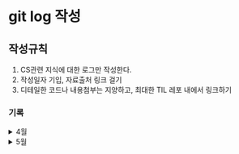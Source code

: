 # git log 작성

## 작성규칙

1. CS관련 지식에 대한 로그만 작성한다.
2. 작성일자 기입, 자료출처 링크 걸기
3. 디테일한 코드나 내용첨부는 지양하고, 최대한 TIL 레포 내에서 링크하기

### 기록

<details>
<summary> 4월 </summary>
[ 20210407 ]

-   멋사 9기 세션 wireframe 툴 소개.
-   [Whimsical Wireframes](https://whimsical.com/wireframes)
-   design 툴 소개 - 맥OS Sketch, window Adobe XD?
-   해시테이블 충돌 open addressing 마크다운 정리

[ 20210408 ]

-   한 방향 연결리스트 함수들 구현 실습
-   pushFront, pushBack, popFront, popBack, search, remove함수 구현 (테스트케이스 PASS)
-   [구현 링크](https://github.com/Parkjju/TIL/blob/master/Data_structure/SinglyLinkedList.md)

[ 20210409 ]

-   한 방향 연결리스트 함수 구현 완성
-   [구현 링크](https://github.com/Parkjju/TIL/blob/master/Data_structure/SinglyLinkedList.md)

[ 20210410 ]

-   양 방향 연결리스트 함수 구현ing
-   [링크](https://github.com/Parkjju/TIL/blob/master/Data_structure/doublyLinkedList.md)

[ 20210411 ]

-   [양 방향 연결리스트 연산 구현과제 마무리](https://github.com/Parkjju/TIL/blob/master/Data_structure/doublyLinkedList.md)
-   [파이썬의 딕셔너리 - 해시테이블과 관련된 토막지식 강의](https://github.com/Parkjju/TIL/blob/master/Data_structure/pydict.md)

[ 20210412 ]

-   [classlion HTML기초 수강 및 실습 진행](https://github.com/Parkjju/likelion_TIL/blob/main/likelion_session/html2/html2.md)
-   [classlion 실습내용](https://github.com/Parkjju/likelion_TIL/blob/main/likelion_session/html2/index.html)

[ 20210413 ]

-   [classlion HTML 기초 수강 및 실습 진행 - form 태그 중심](https://github.com/Parkjju/likelion_TIL/blob/main/likelion_session/html3/html3.md)
-   [classlion bootstrap 프레임워크 이용 실습해보기](https://github.com/Parkjju/likelion_TIL/blob/main/likelion_session/bootstrap/bootstrap.md)
-   [classlion github 배포 실습](https://github.com/Parkjju/likelion_TIL/blob/main/likelion_session/git_deploy/web_hosting.md)
-   해시테이블 open addressing 구현 실습 진행중
-   트리 자료구조 기본 용어 및 표현법

[ 20210414 ]

-   [git submodule 개념 총정리 및 적용 + 실습](https://github.com/Parkjju/TIL/blob/master/Git/git_submodule.md)
-   [git fetch & git pull](https://github.com/Parkjju/TIL/blob/master/Git/git_fetch.md)
-   [멋사 html&CSS - Intro](https://github.com/Parkjju/likelion_TIL/blob/main/likelion_session/HTML%26CSS/Intro/Intro.md)
-   [멋사 html&CSS - html기초](https://github.com/Parkjju/likelion_TIL/blob/main/likelion_session/HTML%26CSS/HTML_basic/html_basic.md)
-   [멋사 html&CSS - 텍스트와 관련된 태그](https://github.com/Parkjju/likelion_TIL/blob/main/likelion_session/HTML%26CSS/html_text/text_tag.md)
-   [구름 해시테이블 open addressing 구현](https://github.com/Parkjju/TIL/blob/master/Data_structure/open_addressing.md)

[ 20210415 ]

-   HTML&CSS - 링크태그
-   HTML&CSS - 미디어태그
-   HTML&CSS - 테이블

[ 20210416 ]

-   해시테이블 과제중

[ 20210417 ]

-   노마드 코더 Javascript 시작 - why Vanilla JS?

[ 20210418 ]

-   classlion form태그 정리
-   [노마드 코더 JS #1 Theory part 마무리](https://github.com/Parkjju/TIL/blob/master/Javascript/Theory.md)

[ 20210419 ]

-   [heap 정의 및 각종 연산 내용 정리](https://github.com/Parkjju/TIL/blob/master/Data_structure/heap.md)

[ 20210421 ]

-   tree.md에 이진트리 내용 추가

[ 20210422 ]

-   JS 함수 정의하기

[ 20210423 ]

-   JS DOM 개념 이해
-   JS 함수 정의 심화 - if-else이용
-   DOM practice -> html class 관련 method 이용 - add, remove, toggle, contains..

[ 20210424 ]

-   JS todo list - 실시간 시간 업데이트하기
-   localStorage.getItem, setItem으로 유저 정보 저장하기 & 얻기

[ 20210425 ]

-   JS todo list - 목록 추가하기
-   목록 삭제하기
-   JSON이용하여 js obj와 string 서로 parse
-   js로 이미지 불러오기
-   js math모듈 이용하여 난수 생성

[ 20210426 ]

-   JS todo list 날씨정보 추가하기
-   open weather API로부터 정보 받아오기
-   weather API로부터 얻어온 지역명칭이 다름. 확인필요

[ 20210427 ]

-   todo list 폰트 추가
-   todo list reset CSS 적용 및 배경 이미지 조정

[ 20210428 ]

-   해시테이블 과제 풀이 완료 (해시 클래스 파이썬으로 구현 및 당근마켓 예제)
-   toss SLASH2021 컨퍼런스 day1 참석 - 토스 서버 인프라 부분 듣다가 포기
-   Daily CS 쌓기 시작 - Docker란?
-   멋쟁이사자처럼 netlify로 페이지 배포하기 실습 및 마크다운 정리

[ 20210429 ]

-   domain 개념정리

[ 20210430 ]

-   멋사 classlion CSS - CSS 기초, 선택자, 값과 단위 수강 및 마크다운 정리
-   nomad coders - 서버리스 개념 정리

</details>

<details>
<summary> 5월 </summary>

[ 20210501 ]

-   nomad coders - library vs framework 개념정리

[ 20210503 ]

-   자료구조 이진탐색트리의 정의
-   자료구조 이진탐색트리의 탐색 및 삭제연산
-   coursera - Google IT Support 시작 (1주차 Introduction to IT Support - What is IT?)

[ 20210504 ]

-   classlion CSS - 텍스트와 관련된 프로퍼티 수강 및 실습
-   classlion CSS - 박스 모델 수강 및 실습
-   멋쟁이사자처럼9기 - 부트스트랩 이용한 개인 페이지 배포하기 실습
-   coursera - Introduction to IT Support (survey 및 오리엔테이션 마무리)
-   nomad coders - what is API?
-   방학동안 공부할 분야 선정
    1. Java - 윤성우의 열혈자바
    2. Java/spring framework - 인프런 김영한님
    3. IT 직군에 필요한 영어지식 공부
    4. Java학습과 더불어 알고리즘 파기 (신찬수 교수님 과목 예습 완료 후 백준 로드맵 짜기)
    5. 시간 남으면 주식투자 자동 봇 만들기
    6. 네트워크 학습 - 인프런 HTTP부터
-   네이버 Tune CIC, 카카오 멜론 CIC 지원하기 위해 필요한 개발자 기술스택 정리

````
# ⛏️ Skills

---

## Backend

- Java, Groovy, Node.js
- Spring Boot, Spring MVC, Spring Batch, Spring Data JPA
- JPA, Querydsl
- Junit5, Junit4, Mockito, Spock
- Gradle
- IntelliJ, DataGrip, Visual Studio Code, Vim
- Git, Sourcetree

## DevOps

- AWS EC2, S3, RDS, CloudFront, Route 53, CodeDeploy, Beanstalk
- MySQL, MariaDB
- Jenkins
- Nginx, Tomcat
- Pinpoint, ELK Stack

## Frontend

- HTML5, CSS3(SCSS), JS(ES6)
- React
- Vue.js
- Typescript, Redux(React-redux, Redux-toolkit)

## Collaboration

- Jira & Wiki Confluence
- Upsource
- Slack
```
````

[ 20210505 ]

-   devops 개념 정리
-   coursera - history of computer 수강

[ 20210506 ]

-   우아한 Tech - Web 요청 & 응답과정 개념 정리
    -   인터넷, Web에 대한 개념
    -   HTTP란
    -   티스토리 예시를 통해 간단한 요청 및 응답과정 살피기
-   coursera - Introduction to IT 1주차 - Digital Logic
    -   문자 인코딩과 ASCII, 이진법 변환
-   힙 구현하기 실습 - 구성 및 정렬

[ 20210508 ]

-   공구 사이트 Madia designer채널 보며 클론 디자인해보기
-   coursera - 컴퓨터구조 overview
    -   이진수 실습
    -   컴퓨터구조 요약 및 학습할 부분 확인
    -   CS abstraction 개념

</details>
